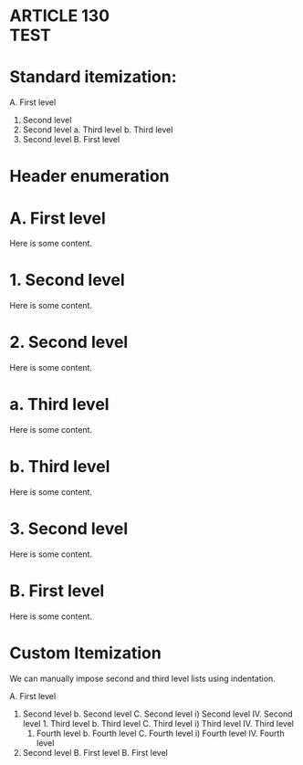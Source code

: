 # ARTICLE 130 <br> TEST

# Standard itemization:

A. First level
1. Second level
2. Second level
a. Third level
b. Third level
3. Second level
B. First level

# Header enumeration

# A. First level
Here is some content.

# 1. Second level
Here is some content.

# 2. Second level
Here is some content.

# a. Third level
Here is some content.

# b. Third level
Here is some content.

# 3. Second level
Here is some content.

# B. First level
Here is some content.

# Custom Itemization
We can manually impose second and third level lists using indentation.

A. First level
  1. Second level
  b. Second level
  C. Second level
  i) Second level
  IV. Second level
    1. Third level
    b. Third level
    C. Third level
    i) Third level
    IV. Third level
      1. Fourth level
      b. Fourth level
      C. Fourth level
      i) Fourth level
      IV. Fourth level
  3. Second level
B. First level
B. First level